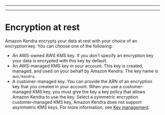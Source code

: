 --------

--------

# Encryption at rest<a name="encryption-at-rest"></a>

Amazon Kendra encrypts your data at rest with your choice of an encryption key\. You can choose one of the following:
+ An AWS\-owned AWS KMS key\. If you don't specify an encryption key your data is encrypted with this key by default\.
+ An AWS\-managed KMS key in your account\. This key is created, managed, and used on your behalf by Amazon Kendra\. The key name is `aws/kendra`\.
+ A customer\-managed key\. You can provide the ARN of an encryption key that you created in your account\. When you use a customer\-managed KMS key, you must give the key a key policy that allows Amazon Kendra to use the key\. Select a symmetric encryption customer\-managed KMS key, Amazon Kendra does not support asymmetric KMS keys\. For more information, see [Key management](key-management.md)\.